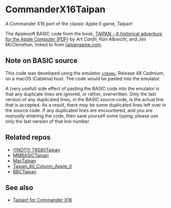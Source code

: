 # CommanderX16Taipan

A Commander X16 port of the classic Apple II game, Taipan!

The Applesoft BASIC code from the book,  [TAIPAN - A historical adventure for the Apple Computer (PDF)][1] by *Art Canfil*, *Karl Albrecht*, and *Jim McClenahan*, linked to from [taipangame.com][2].

## Note on BASIC source

This code was developed using the emulator [`x16emu`](https://github.com/x16community/x16-emulator), Release 48 Cadmium, on a macOS (Catalina) host. The code would be pasted into the emulator. 

A (very useful) side effect of pasting the BASIC code into the emulator is that any duplicate lines are ignored, or rather, overwritten. Only the last version of any duplicated lines, in the BASIC source code, is the actual line that is accepted. As a result, there *may* be some duplicated lines left over in the source code. If any duplicated lines are encountered, and you are *manually* entering the code, then save yourself some typing, please use only the last version of that line number.

## Related repos

 - [!!!NOT!!! TRS80Taipan](https://github.com/greenonline/TRS80Taipan)
 - [MMBASICTaipan](https://github.com/greenonline/MMBASICTaipan)
 - [MacTaipan](https://github.com/greenonline/MacTaipan)
 - [Taipan_40_Column_Apple_II](https://github.com/greenonline/Taipan_40_Column_Apple_II)
- [BBCTaipan](https://github.com/greenonline/BBCTaipan)

## See also

 - [Taipan! for Commander X16](https://gr33nonline.wordpress.com/2025/08/17/taipan-for-commander-x16/)


  [1]: https://taipangame.com/pdf/TaipanAHistoricalAdventureForTheAppleComputerAppleIIEdition.pdf
  [2]: https://taipangame.com/

